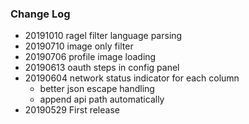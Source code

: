 ### Change Log
* 20191010 ragel filter language parsing
* 20190710 image only filter
* 20190706 profile image loading
* 20190613 oauth steps in config panel
* 20190604 network status indicator for each column
  * better json escape handling
  * append api path automatically
* 20190529 First release

